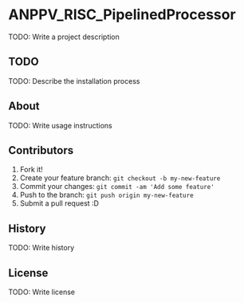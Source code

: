 # ANPPV_RISC_PipelinedProcessor

TODO: Write a project description

## TODO

TODO: Describe the installation process

## About

TODO: Write usage instructions

## Contributors

1. Fork it!
2. Create your feature branch: `git checkout -b my-new-feature`
3. Commit your changes: `git commit -am 'Add some feature'`
4. Push to the branch: `git push origin my-new-feature`
5. Submit a pull request :D

## History

TODO: Write history

## License

TODO: Write license
